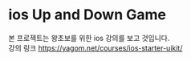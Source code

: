 # ios Up and Down Game
본 프로젝트는 왕초보를 위한 ios 강의를 보고 것입니다.   
강의 링크 https://yagom.net/courses/ios-starter-uikit/
